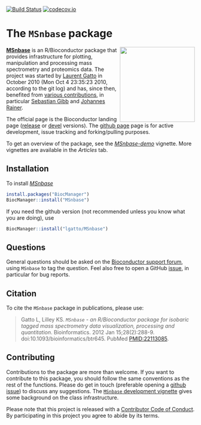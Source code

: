 [![Build Status](https://travis-ci.org/lgatto/MSnbase.svg?branch=master)](https://travis-ci.org/lgatto/MSnbase) 
[![codecov.io](https://codecov.io/github/lgatto/MSnbase/coverage.svg?branch=master)](https://codecov.io/github/lgatto/MSnbase?branch=master)




# The `MSnbase` package

<img align = "right" src="https://raw.githubusercontent.com/Bioconductor/BiocStickers/master/MSnbase/MSnbase.png" height="200">

[**MSnbase**](http://lgatto.github.io/MSnbase/) is an R/Bioconductor
package that provides infrastructure for plotting, manipulation and
processing mass spectrometry and proteomics data. The project was
started by [Laurent Gatto](http://lgatto.github.io/) in October 2010
(Mon Oct 4 23:35:23 2010, according to the git log) and has, since
then, benefited from
[various contributions](http://lgatto.github.io/msnbase-contribs/), in
particular [Sebastian Gibb](http://sebastiangibb.de/)
and [Johannes Rainer](https://github.com/jotsetung/).

The official page is the Bioconductor landing page
([release](http://www.bioconductor.org/packages/release/bioc/html/MSnbase.html) or
[devel](http://www.bioconductor.org/packages/devel/bioc/html/MSnbase.html) versions). The
[github page](https://github.com/lgatto/MSnbase) page is for active
development, issue tracking and forking/pulling purposes. 

To get an overview of the package, see the
[*MSnbase-demo*](https://lgatto.github.io/MSnbase/articles/MSnbase-demo.html) vignette. More
vignettes are available in the *Articles* tab. 

## Installation

To install *[MSnbase](https://bioconductor.org/packages/3.8/MSnbase)*


```r
install.packages("BiocManager")
BiocManager::install("MSnbase")
```

If you need the github version (not recommended unless you know what
you are doing), use


```r
BiocManager::install("lgatto/MSnbase")
```

## Questions

General questions should be asked on
the [Bioconductor support forum](https://support.bioconductor.org/),
using `MSnbase` to tag the question. Feel also free to open a
GitHub [issue](https://github.com/lgatto/MSnbase/issues), in
particular for bug reports.

## Citation

To cite the `MSnbase` package in publications, please use:

> Gatto L, Lilley KS. *`MSnbase` - an R/Bioconductor package for
> isobaric tagged mass spectrometry data visualization, processing and
> quantitation*. Bioinformatics. 2012 Jan
> 15;28(2):288-9. doi:10.1093/bioinformatics/btr645. PubMed
> [PMID:22113085](http://www.ncbi.nlm.nih.gov/pubmed/22113085).

## Contributing

Contributions to the package are more than welcome. If you want to
contribute to this package, you should follow the same conventions as
the rest of the functions. Please do get in touch (preferable opening
a [github issue](https://github.com/lgatto/MSnbase/issues/)) to
discuss any suggestions. The
[`MSnbase` development vignette](http://lgatto.github.io/MSnbase/articles/MSnbase-development.html) gives
some background on the class infrastructure.

Please note that this project is released with a
[Contributor Code of Conduct](https://github.com/lgatto/MSnbase/blob/master/CONDUCT.md). By
participating in this project you agree to abide by its terms.


